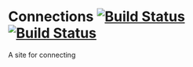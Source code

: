 # Connections  [![Build Status](https://david-dm.org/Gum-Joe/Connections.svg)](https://david-dm.org/Gum-Joe/Connections)[![Build Status](https://travis-ci.org/Gum-Joe/Connections.svg?branch=master)](https://travis-ci.org/Gum-Joe/Connections)


A site for connecting
